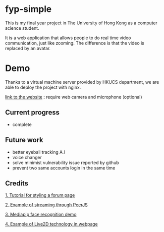 # fyp-simple
This is my final year project in The University of Hong Kong as a computer science student.

It is a web application that allows people to do real time video communication, just like zooming. The difference is that the video is replaced by an avatar.

# Demo
Thanks to a virtual machine server provided by HKUCS department, we are able to deploy the project with nginx.

[link to the website](https://fyp21075s1.cs.hku.hk/login) : require web camera and microphone (optional)

## Current progress
 - complete

## Future work
 - better eyeball tracking A.I
 - voice changer 
 - solve minimist vulnerability issue reported by github
 - prevent two same accounts login in the same time

## Credits
[1. Tutorial for styling a forum page](https://www.youtube.com/watch?v=knGk9aUr4Do&t=198s)

[2. Example of streaming through PeerJS ](https://github.com/itstaranarora/video-chat-v1)

[3. Mediapip face recognition demo ](https://codepen.io/mediapipe/details/KKgVaPJ)

[4. Example of Live2D technology in webpage](https://github.com/llminatoll/Live2D_SDK_WebGL_2.1)

